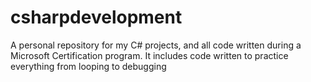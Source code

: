 # csharpdevelopment
A personal repository for my C# projects, and all code written during a Microsoft Certification program.
It includes code written to practice everything from looping to debugging

